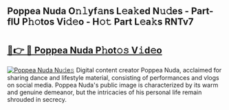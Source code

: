 ## Poppea Nuda O𝚗𝚕yf𝚊ns L𝚎a𝚔ed N𝚞𝚍es - Part-flU P𝚑𝚘tos Vi𝚍𝚎o - H𝚘𝚝 Part L𝚎a𝚔s RNTv7

# <h2><a href="http://kf1w33s.oniu.top/?m=Poppea+Nuda">🔗👉 🔴 Poppea Nuda P𝚑ot𝚘𝚜 V𝚒d𝚎o</a></h2>

[![Poppea Nuda Nu𝚍e𝚜](https://i.imgur.com/0qMVB7G.gif)](http://kf1w33s.oniu.top/?m=Poppea+Nuda)
Digital content creator Poppea Nuda, acclaimed for sharing dance and lifestyle material, consisting of performances and vlogs on social media. Poppea Nuda's public image is characterized by its warm and genuine demeanor, but the intricacies of his personal life remain shrouded in secrecy.  
